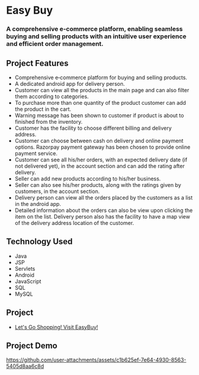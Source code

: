 # Easy Buy

### A comprehensive e‑commerce platform, enabling seamless buying and selling products with an intuitive user experience and efficient order management. 

## Project Features
- Comprehensive e‑commerce platform for buying and selling products.
- A dedicated android app for delivery person.
- Customer can view all the products in the main page and can also filter them according to categories.
- To purchase more than one quantity of the product customer can add the product in the cart.
- Warning message has been shown to customer if product is about to finished from the inventory.
- Customer has the facility to choose different billing and delivery address.
- Customer can choose between cash on delivery and online payment options. Razorpay payment gateway has been chosen to provide online payment service.
- Customer can see all his/her orders, with an expected delivery date (if not delivered yet), in the account section and can add the rating after delivery.
- Seller can add new products according to his/her business.
- Seller can also see his/her products, along with the ratings given by customers, in the account section.
- Delivery person can view all the orders placed by the customers as a list in the android app.
- Detailed information about the orders can also be view upon clicking the item on the list. Delivery person also has the facility to have a map view of the delivery address location of the customer.

## Technology Used
- Java
- JSP
- Servlets
- Android
- JavaScript
- SQL
- MySQL

## Project
- [Let's Go Shopping! Visit EasyBuy!](https://easybuy-e6b3a5gqhff2fvfe.centralindia-01.azurewebsites.net/)

## Project Demo

https://github.com/user-attachments/assets/c1b625ef-7e64-4930-8563-5405d8aa6c8d

